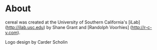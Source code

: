 About
=====

cereal was created at the University of Southern California's [iLab] (http://ilab.usc.edu) by Shane Grant and [Randolph Voorhies] (http://r-c-v.com). 

Logo design by Carder Scholin
